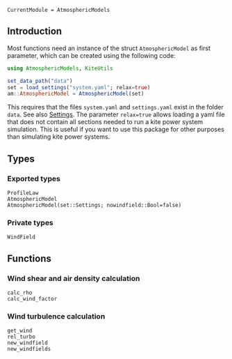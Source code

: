 ```@meta
CurrentModule = AtmosphericModels
```

## Introduction
Most functions need an instance of the struct `AtmosphericModel` as first parameter, which can be created using the following code:
```julia
using AtmosphericModels, KiteUtils

set_data_path("data")
set = load_settings("system.yaml"; relax=true)
am::AtmosphericModel = AtmosphericModel(set)
```
This requires that the files `system.yaml` and `settings.yaml` exist in the folder `data`. See also [Settings](@ref). The parameter `relax=true` allows loading a yaml file that does not contain all sections needed to run a kite power system simulation. This is useful if you want to use this package for
other purposes than simulating kite power systems.

## Types

### Exported types
```@docs
ProfileLaw
AtmosphericModel
AtmosphericModel(set::Settings; nowindfield::Bool=false)
```
### Private types
```@docs
WindField
```

## Functions

### Wind shear and air density calculation
```@docs
calc_rho
calc_wind_factor
```
### Wind turbulence calculation
```@docs
get_wind
rel_turbo
new_windfield
new_windfields
```